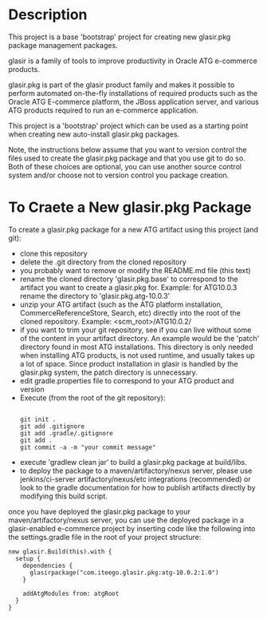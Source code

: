 Description
===========
This project is a base 'bootstrap' project for creating new 
glasir.pkg package management packages. 

glasir is a family of tools to improve productivity in Oracle ATG 
e-commerce products. 

glasir.pkg is part of the glasir product family and makes it possible
to perform automated on-the-fly installations of required products such as 
the Oracle ATG E-commerce platform, the JBoss application server, and 
various ATG products required to run an e-commerce application. 

This project is a 'bootstrap' project which can be used as a starting 
point when creating new auto-install glasir.pkg packages. 

Note, the instructions below assume that you want to version control the 
files used to create the glasir.pkg package and that you use git to do so. 
Both of these choices are optional, you can use another source control system
and/or choose not to version control you package creation. 

To Craete a New glasir.pkg Package
==================================
To create a glasir.pkg package for a new ATG artifact using this project (and git): 

  * clone this repository
  * delete the .git directory from the cloned repository
  * you probably want to remove or modify the README.md file (this text)
  * rename the cloned directory 'glasir.pkg.base' to correspond to 
    the artifact you want to create a glasir.pkg for. Example: for 
    ATG10.0.3 rename the directory to 'glasir.pkg.atg-10.0.3'
  * unzip your ATG artifact (such as the ATG platform installation, 
    CommerceReferenceStore, Search, etc) directly into the root of 
    the cloned repository. Example: <scm_root>/ATG10.0.2/
  * if you want to trim your git repository, see if you can live without
    some of the content in your artifact directory. An example would be 
    the 'patch' directory found in most ATG installations. This directory 
    is only needed when installing ATG products, is not used runtime, and 
    usually takes up a lot of space. Since product installation in glasir 
    is handled by the glasir.pkg system, the patch directory is unnecessary. 
  * edit gradle.properties file to correspond to your ATG product and version
  * Execute (from the root of the git repository): 
    <pre><code> 
    git init .
    git add .gitignore
    git add .gradle/.gitignore
    git add .
    git commit -a -m "your commit message"
    </code></pre>
  * execute 'gradlew clean jar' to build a glasir.pkg package at 
    build/libs. 
  * to deploy the package to a maven/artifactory/nexus server, please 
    use jenkins/ci-server artifactory/nexus/etc integrations (recommended)
    or look to the gradle documentation for how to publish artifacts directly 
    by modifying this build script. 

once you have deployed the glasir.pkg package to your maven/artifactory/nexus 
server, you can use the deployed package in a glasir-enabled e-commerce project by inserting
code like the following into the settings.gradle file in the root of your project 
structure: 

    new glasir.Build(this).with {
      setup {
        dependencies {
          glasirpackage("com.iteego.glasir.pkg:atg-10.0.2:1.0")
        }
    
        addAtgModules from: atgRoot
      }
    }


